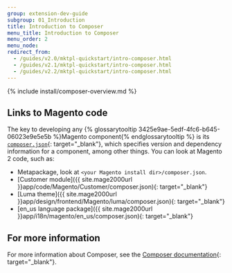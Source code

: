 ```yaml
---
group: extension-dev-guide
subgroup: 01_Introduction
title: Introduction to Composer
menu_title: Introduction to Composer
menu_order: 2
menu_node:
redirect_from:
  - /guides/v2.0/mktpl-quickstart/intro-composer.html
  - /guides/v2.1/mktpl-quickstart/intro-composer.html
  - /guides/v2.2/mktpl-quickstart/intro-composer.html
---
```


{% include install/composer-overview.md %}

## Links to Magento code

The key to developing any {% glossarytooltip 3425e9ae-5edf-4fc6-b645-06023e9e5e5b %}Magento component{% endglossarytooltip %} is its [`composer.json`](https://getcomposer.org/doc/04-schema.md){: target="_blank"}, which specifies version and dependency information for a component, among other things. You can look at Magento 2 code, such as:

*	Metapackage, look at `<your Magento install dir>/composer.json`.
*	[Customer module]({{ site.mage2000url }}app/code/Magento/Customer/composer.json){: target="_blank"}
*	[Luma theme]({{ site.mage2000url }}app/design/frontend/Magento/luma/composer.json){: target="_blank"}
*	[en\_us language package]({{ site.mage2000url }}app/i18n/magento/en_us/composer.json){: target="_blank"}

## For more information

For more information about Composer, see the [Composer documentation](https://getcomposer.org/doc/00-intro.md){: target="_blank"}.
